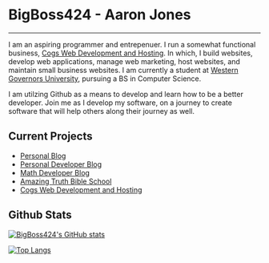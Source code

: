 # BigBoss424 - Aaron Jones

----

I am an aspiring programmer and entrepenuer. I run a somewhat functional business, [Cogs Web Development and Hosting](https://www.cogswebdevelopmentandhosting.com). In which, I build websites, develop web applications, manage web marketing, host websites, and maintain small business websites. I am currently a student at [Western Governors University](https://www.wgu.edu), pursuing a BS in Computer Science. 

I am utilzing Github as a means to develop and learn how to be a better developer. Join me as I develop my software, on a journey to create software that will help others along their journey as well. 

## Current Projects

 - [Personal Blog](https://bigboss424.github.io)
 - [Personal Developer Blog](https://bigboss424.github.io/)
 - [Math Developer Blog](https://bigboss424.github.io/jmathdev)
 - [Amazing Truth Bible School](https://www.amazingtruthbibleschool.com)
 - [Cogs Web Development and Hosting](https://www.cogswebdevelopmentandhosting.com)

## Github Stats

[![BigBoss424's GitHub stats](https://github-readme-stats.vercel.app/api?username=bigboss424)](https://github.com/bigboss424/github-readme-stats)

[![Top Langs](https://github-readme-stats.vercel.app/api/top-langs/?username=bigboss424)](https://github.com/bigboss424)



<!--
**BigBoss424/BigBoss424** is a ✨ _special_ ✨ repository because its `README.md` (this file) appears on your GitHub profile.

Here are some ideas to get you started:

- 🔭 I’m currently working on ...
- 🌱 I’m currently learning ...
- 👯 I’m looking to collaborate on ...
- 🤔 I’m looking for help with ...
- 💬 Ask me about ...
- 📫 How to reach me: ...
- 😄 Pronouns: ...
- ⚡ Fun fact: ...
-->

